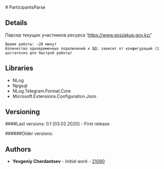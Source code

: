 ﻿﻿# ParticipantsParse

## Details

Парсер текущих участников ресурса 'https://www.goszakup.gov.kz/'

```
Время работы: ~20 минут
Количество одновременных подключений к БД: зависит от конфигураций (1 достаточно для быстрой работы)
```

## Libraries

* NLog
* Npgsql
* NLog.Telegram.Format.Core
* Microsoft.Extensions.Configuration.Json

## Versioning
####Last versions:
0.1 [03.02.2020] - First release


######Older versions:

## Authors

* **Yevgeniy Cherdantsev** - *Initial work* - [21090](https://gitlab.com/21090)